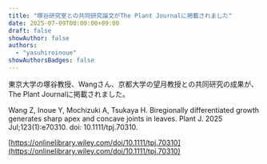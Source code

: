 ```yaml
---
title: "塚谷研究室との共同研究論文がThe Plant Journalに掲載されました"
date: 2025-07-09T00:00:00+09:00
draft: false
showAuthor: false
authors:
  - "yasuhiroinoue"
showAuthorsBadges: false
---
```


東京大学の塚谷教授、Wangさん、京都大学の望月教授との共同研究の成果が、The Plant Journalに掲載されました。

Wang Z, Inoue Y, Mochizuki A, Tsukaya H. Biregionally differentiated growth generates sharp apex and concave joints in leaves. Plant J. 2025 Jul;123(1):e70310. doi: 10.1111/tpj.70310.

[https://onlinelibrary.wiley.com/doi/10.1111/tpj.70310](https://onlinelibrary.wiley.com/doi/10.1111/tpj.70310)
